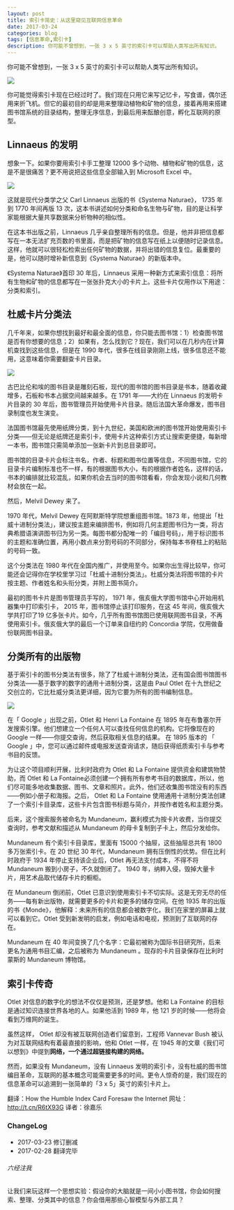 ```yaml
---
layout: post
title: 索引卡简史：从这里窥见互联网信息革命
date: 2017-03-24
categories: blog
tags: [信息革命,索引卡]
description: 你可能不曾想到，一张 3 x 5 英寸的索引卡可以帮助人类写出所有知识。
---
```


你可能不曾想到，一张 3 x 5 英寸的索引卡可以帮助人类写出所有知识。

![](http://openmindclub.qiniudn.com/omt/Briefhistory01.jpg)

你可能觉得索引卡现在已经过时了。我们现在只用它来写记忆卡，写食谱，偶尔还用来折飞机。但它的最初目的却是用来整理动植物和矿物的信息，接着再用来搭建图书馆系统的目录结构，整理无序信息，到最后用来酝酿创意，孵化互联网的原型。


## Linnaeus 的发明

想象一下。如果你要用索引卡手工整理 12000 多个动物、植物和矿物的信息，这是不是很痛苦？更不用说把这些信息全部输入到 Microsoft Excel 中。

![](http://openmindclub.qiniudn.com/omt/Briefhistory02.jpg)

这就是现代分类学之父 Carl Linnaeus 出版的书《Systema Naturae》， 1735 年到 1770 年间再版 13 次，这本书讲述如何分类和命名生物与矿物，目的是让科学家能根据大量共享数据来分析物种的相似性。

在这本书出版之前，Linnaeus 几乎亲自整理所有的信息。但是，他并非把信息都写在一本无法扩充页数的书里面，而是把矿物的信息写在纸上以便随时记录信息。这样，他就可以很轻松检索出任何矿物的数据，并将出错的信息复位。最重要的是，他可以随时增补新信息到《Systema Naturae》的新版本中。

《Systema Naturae》首印 30 年后，Linnaeus 采用一种新方式来索引信息：将所有生物和矿物的信息都写在一张张扑克大小的卡片上。这些卡片仅用作以下用途：分类和索引。

## 杜威卡片分类法


几千年来，如果你想找到最好和最全面的信息，你只能去图书馆：1）检查图书馆是否有你想要的信息；2）如果有，怎么找到它？现在，我们可以在几秒内在计算机查找到这些信息，但是在 1990 年代，很多在线目录刚刚上线，很多信息还不能用，这意味着你需要翻查卡片目录。

![](http://openmindclub.qiniudn.com/omt/Briefhistory03.jpg)

古巴比伦和埃的图书目录是雕刻石板，现代的图书馆的图书目录是书本，随着收藏增多，石板和书本占据空间越来越多。在 1791 年——大约在 Linnaeus 的发明卡片目录的 30 年后，图书管理员开始使用卡片目录。随后法国大革命爆发，图书目录制度也发生演变。

法国图书馆最先使用纸牌分类，到十九世纪，美国和欧洲的图书馆开始使用索引卡分类——但无论是纸牌还是索引卡，使用卡片这种索引方式让搜索更便捷，每新增一本书，图书馆只需简单添加一张新卡片到总目录即可。

图书馆的目录卡片会标注书名，作者、标题和图书位置等信息，不同图书馆，它的目录卡片编制标准也不一样，有的根据图书大小，有的根据作者姓名，这样的话，书本的编排就比较混乱，如果你机会去当时的图书馆看看，你会发现小说和几何教材会放在一起。

然后，Melvil Dewey 来了。

1970 年代，Melvil Dewey 在阿默斯特学院想重组图书馆。1873 年，他提出「杜威十进制分类法」，建议按主题来编排图书，例如将几何主题图书归为一类，将古​​典希腊语演讲图书归为另一类。每图书都分配唯一的「编目号码」，用于标识图书的主题和准确位置，再用小数点来分割号码的不同部分，保持每本书脊柱上的粘贴的号码一致。

这个分类法在 1980 年代在全国内推广，并使用至今。如果你出生得比较早，你可能还会记得你在学校里学习过「杜威十进制分类法」。杜威分类法将图书馆的卡片按主题、作者姓名和头衔分类，并附上图书简介。

最初的图书卡片是图书管理员手写的， 1971 年，俄亥俄大学图书馆中心开始用机器集中打印索引卡， 2015 年，图书馆停止该打印服务，在这 45 年间，俄亥俄大学共打印了19 亿多张卡片。如今，几乎所有图书馆图已使用联网图书目录，不再使用索引卡。俄亥俄大学的最后一个订单来自纽约的 Concordia 学院，仅用做备份联网图书目录。

## 分类所有的出版物

基于索引卡的图书分类法有很多，除了了杜威十进制分类法，还有国会图书馆图书分类法——基于数字的数字的通用十进制分类，这是由  Paul Otlet 在十九世纪之交创立的，它比杜威分类法更详细，因为它要为所有的图书编制信息。

![](http://openmindclub.qiniudn.com/omt/Briefhistory04.jpg)

在「 Google 」出现之前，Otlet 和 Henri La Fontaine 在 1895 年在布鲁塞尔开发搜索引擎。他们想建立一个任何人可以查找任何信息的机构。它将像现在的 Google 一样——你提交查询，然后获取相关信息的结果。 在 1895 版本的 「 Google 」中，您可以通过邮件或电报发送查询请求，随后获得纸质索引卡与参考书目的反馈。

为让这个项目顺利开展，比利时政府为 Otlet 和 La Fontaine 提供资金和建筑物赞助，而 Otlet 和 La Fontaine必须创建一个拥有所有参考书目的数据库，所以，他们尽可能多地收集数据、图书、文章和照片。此外，他们还收集图书馆没有的东西——例如小册子和海报。之后， Otlet 和 La Fontaine 使用通用十进制分类法创建了一个索引卡目录库，这些卡片包含图书标题与简介，并按作者姓名和主题分类。

后来，这个搜索服务被命名为 Mundaneum，赢利模式为按卡片收费，当你提交查询时，参考文献和描述从 Mundaneum 的母卡复制到子卡上，然后分发给你。

Mundaneum 有个索引卡目录库，里面有 15000 个抽屉，这些抽屉总共有 1800 多万张索引卡。在 20 世纪 30 年代，Mundaneum 拥有压倒性的优势。但在比利时政府于 1934 年停止支持该企业后，Otlet 再无法支付成本，不得不将 Mundaneum 搬到小房子，不久就倒闭了。 1940 年，纳粹入侵，毁掉大量卡片，用艺术品取代储存卡片的橱柜。

在 Mundaneum 倒闭前，Otlet 已意识到使用索引卡不切实际。这是无穷无尽的任务——每有新出版物，就需要更多的卡片和更多的储存空间。在他 1935 年的出版的书《Monde》，他解释：未来所有的信息都会被数字化，我们在家里的屏幕上就可以看到它。Otlet 受到新发明的启发，例如电话和电视，预测到了互联网的存在。

Mundaneum 在 40 年间变换了几个名字：它最初被称为国际书目研究所，后来更名为通用书目汇编，之后被称为 Mundaneum 。现存的卡片目录保存在比利时蒙斯的 Mundaneum 博物馆。

## 索引卡传奇

Otlet 对信息的数字化的想法不仅仅是预测，还是梦想。他和 La Fontaine 的目标是通过知识连接世界各地的人。如果他活到 1989 年，他 121 岁的时候——他将会看到万维网的诞生。

虽然这样， Otlet 却没有被互联网创造者们留意到，工程师 Vannevar Bush 被认为对互联网结构有着最直接的影响，他和 Otlet 一样，在 1945 年的文章《我们可以想到》中提到**网络，一个通过超链接构建的网络。**

然而，如果没有 Mundaneum，没有 Linnaeus 发明的索引卡，没有杜威的图书馆编目革命，互联网的基本概念可能需要更多的时间。更令人惊奇的是，我们现在的信息革命可以追溯到一张简单的「3 x 5」英寸的索引卡片上。

翻译：How the Humble Index Card Foresaw the Internet 
网址：http://t.cn/R6tX93G
译者：徐嘉乐

### ChangeLog

* 2017-03-23 修订删减
* 2017-02-28 翻译完毕 


###### 六经注我

让我们来玩这样一个思想实验：假设你的大脑就是一间小小图书馆，你会如何搜索、整理、分类其中的信息？你会借用那些心智模型与外部工具？










